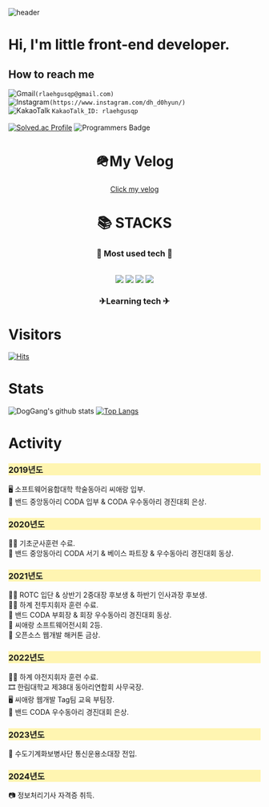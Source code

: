 ![header](https://capsule-render.vercel.app/api?type=waving&color=auto&height=300&section=header&text=DogGang&fontSize=90&animation=fadeIn&fontAlignY=38&desc=Welcome%20my%20github%20:%29&descAlignY=57&descAlign=62)
<br>

<h1>Hi, I'm little front-end developer.</h1>
<h2>How to reach me</h2>

![Gmail](https://img.shields.io/badge/Gmail-D14836?style=for-the-badge&logo=gmail&logoColor=white)`(rlaehgusqp@gmail.com)`</br>
![Instagram](https://img.shields.io/badge/dh_d0hyun-%23E4405F.svg?style=for-the-badge&logo=Instagram&logoColor=white)`(https://www.instagram.com/dh_d0hyun/)`</br>
![KakaoTalk](https://img.shields.io/badge/kakaotalk-ffcd00.svg?style=for-the-badge&logo=kakaotalk&logoColor=000000) `KakaoTalk_ID: rlaehgusqp`</br><br>
[![Solved.ac Profile](http://mazassumnida.wtf/api/v2/generate_badge?boj=rlaehgusqp)](https://solved.ac/rlaehgusqp/)
![Programmers Badge](https://raw.githubusercontent.com/{doggang}/Programmers_Badge_Generator/main/result/result.svg?cache_buster=1)

<div align=center><h1>🪖My Velog</h1></div>
<div align=center><a href="https://velog.io/@doggang/posts">Click my velog</a></div>
<div align=center><h1>📚 STACKS</h1></div>
<div align=center> 
  <h3>🚀 Most used tech 🚀</h3>
  <br>
  <img src="https://img.shields.io/badge/html5-E34F26?style=for-the-badge&logo=html5&logoColor=white"> 
  <img src="https://img.shields.io/badge/css-1572B6?style=for-the-badge&logo=css3&logoColor=white"> 
  <img src="https://img.shields.io/badge/javascript-F7DF1E?style=for-the-badge&logo=javascript&logoColor=black"> 
  <img src="https://img.shields.io/badge/react-61DAFB?style=for-the-badge&logo=react&logoColor=black"> 

  
  <h3>✈Learning tech ✈</h3>
  <!--
  <h3>🚗 Used tech 🚗</h3>
  <img src="https://img.shields.io/badge/bootstrap-7952B3?style=for-the-badge&logo=bootstrap&logoColor=white">
  <img src="https://img.shields.io/badge/jquery-0769AD?style=for-the-badge&logo=jquery&logoColor=white">
  <img src="https://img.shields.io/badge/C-A8B9CC?style=for-the-badge&logo=C&logoColor=white">
  <img src="https://img.shields.io/badge/Unity-FFFFFF?style=for-the-badge&logo=Unity&logoColor=black">
  <img src="https://img.shields.io/badge/RStudio-75AADB?style=for-the-badge&logo=RStudio&logoColor=white">
  <img src="https://img.shields.io/badge/Dart-0175C2?style=for-the-badge&logo=Dart&logoColor=white">

  <br>
  <img src="https://img.shields.io/badge/oracle-F80000?style=for-the-badge&logo=oracle&logoColor=white"> 
  <img src="https://img.shields.io/badge/mysql-4479A1?style=for-the-badge&logo=mysql&logoColor=white"> 
  <img src="https://img.shields.io/badge/node.js-339933?style=for-the-badge&logo=Node.js&logoColor=white">
  <img src="https://img.shields.io/badge/apache tomcat-F8DC75?style=for-the-badge&logo=apachetomcat&logoColor=white">
  <img src="https://img.shields.io/badge/java-007396?style=for-the-badge&logo=java&logoColor=white"> 
  <br>
  <img src="https://img.shields.io/badge/python-3776AB?style=for-the-badge&logo=python&logoColor=white"> 
  <img src="https://img.shields.io/badge/flutter-02569B?style=for-the-badge&logo=flutter&logoColor=white">
  <img src="https://img.shields.io/badge/github-181717?style=for-the-badge&logo=github&logoColor=white">
  <img src="https://img.shields.io/badge/git-F05032?style=for-the-badge&logo=git&logoColor=white"> --> 
</div>

<h1>Visitors</h1>

  [![Hits](https://hits.seeyoufarm.com/api/count/incr/badge.svg?url=https%3A%2F%2Fgithub.com%2Fdoggang&count_bg=%2379C83D&title_bg=%233F3939&icon=&icon_color=%23E7E7E7&title=hits&edge_flat=false)](https://hits.seeyoufarm.com)
<h1>Stats</h1>

![DogGang's github stats](https://github-readme-stats.vercel.app/api?username=DogGang&show_icons=true&include_all_commits)
[![Top Langs](https://github-readme-stats.vercel.app/api/top-langs/?username=DogGang&layout=compact)](https://github.com/DogGang/github-readme-stats)

<h1>Activity</h1>
<h3 style='background-color: #fff5b1'>2019년도</h3>
🖥️ 소프트웨어융합대학 학술동아리 씨애랑 입부.<br>
🎸 밴드 중앙동아리 CODA 입부 & CODA 우수동아리 경진대회 은상.<br>

<h3 style='background-color: #fff5b1'>2020년도</h3>
💂‍♂️ 기초군사훈련 수료.<br>
🎸 밴드 중앙동아리 CODA 서기 & 베이스 파트장 & 우수동아리 경진대회 동상.<br>

<h3 style='background-color: #fff5b1'>2021년도</h3>
💂‍♂️ ROTC 입단 & 상반기 2중대장 후보생 & 하반기 인사과장 후보생. <br>
💂‍♂️ 하계 전투지휘자 훈련 수료.<br>
🎸 밴드 CODA 부회장 & 회장 우수동아리 경진대회 동상.<br>
🥈 씨애랑 소프트웨어전시회 2등.<br>
🥇 오픈소스 웹개발 해커톤 금상.<br>

<h3 style='background-color: #fff5b1'>2022년도</h3>
💂‍♂️ 하계 야전지휘자 훈련 수료.<br>
🎞️ 한림대학교 제38대 동아리연합회 사무국장.<br>
🖥️ 씨애랑 웹개발 Tag팀 교육 부팀장.<br>
🎸 밴드 CODA 우수동아리 경진대회 은상.<br>

<h3 style='background-color: #fff5b1'>2023년도</h3>
🐯 수도기계화보병사단 통신운용소대장 전입.<br>

<h3 style='background-color: #fff5b1'>2024년도</h3>
📷 정보처리기사 자격증 취득.<br>


